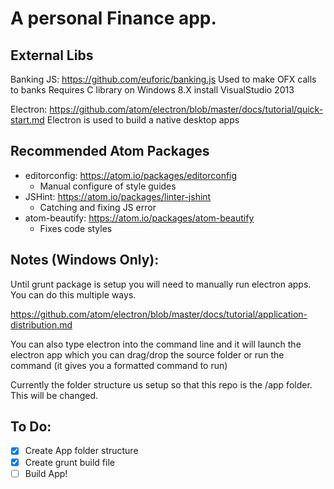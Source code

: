 # A personal Finance app.

## External Libs
Banking JS: https://github.com/euforic/banking.js
Used to make OFX calls to banks
Requires C library on Windows 8.X install VisualStudio 2013

Electron: https://github.com/atom/electron/blob/master/docs/tutorial/quick-start.md
Electron is used to build a native desktop apps

## Recommended Atom Packages
* editorconfig: https://atom.io/packages/editorconfig
  * Manual configure of style guides
* JSHint: https://atom.io/packages/linter-jshint
  * Catching and fixing JS error
* atom-beautify: https://atom.io/packages/atom-beautify
  * Fixes code styles


## Notes (Windows Only):
Until grunt package is setup you will need to manually run electron apps. You can do this multiple ways.

https://github.com/atom/electron/blob/master/docs/tutorial/application-distribution.md

You can also type electron into the command line and it will launch the electron app which you can drag/drop the source folder or run the command (it gives you a formatted command to run)

Currently the folder structure us setup so that this repo is the /app folder. This will be changed.

## To Do:
- [X] Create App folder structure
- [X] Create grunt build file
- [ ] Build App!

